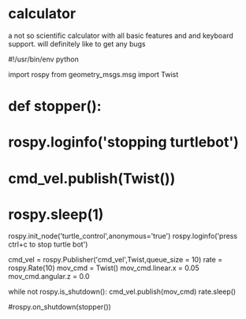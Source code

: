 # calculator
a not so scientific calculator with all basic features and and keyboard support. will definitely like to get any bugs
<launch>

  <arg name="model" default="$(find ros_robotics)/urdf/dd_robot4.urdf"/>
  <arg name="gui" default="true" />
  <arg name="rvizconfig" default="$(find urdf_tutorial)/rviz/urdf.rviz" />

  <param name="robot_description" command="$(find xacro)/xacro.py $(arg model)" />
  <param name="use_gui" value="$(arg gui)"/>

  <node name="joint_state_publisher" pkg="joint_state_publisher" type="joint_state_publisher" />
  <node name="robot_state_publisher" pkg="robot_state_publisher" type="robot_state_publisher" />
  <node name="rviz" pkg="rviz" type="rviz" args="-d $(arg rvizconfig)" required="true" />

</launch>

#!/usr/bin/env python

import rospy
from geometry_msgs.msg import Twist

# def stopper():
#    rospy.loginfo('stopping turtlebot')
#    cmd_vel.publish(Twist())
#    rospy.sleep(1)



rospy.init_node('turtle_control',anonymous='true')
rospy.loginfo('press ctrl+c to stop turtle bot')


cmd_vel = rospy.Publisher('cmd_vel',Twist,queue_size = 10)
rate = rospy.Rate(10)
mov_cmd = Twist()
mov_cmd.linear.x = 0.05
mov_cmd.angular.z = 0.0

while not rospy.is_shutdown():
            cmd_vel.publish(mov_cmd)
            rate.sleep()

#rospy.on_shutdown(stopper())
